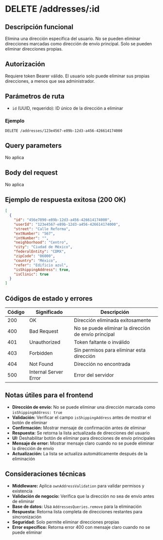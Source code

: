 # DELETE /addresses/:id

## Descripción funcional

Elimina una dirección específica del usuario. No se pueden eliminar direcciones marcadas como dirección de envío principal. Solo se pueden eliminar direcciones propias.

## Autorización

Requiere token Bearer válido. El usuario solo puede eliminar sus propias direcciones, a menos que sea administrador.

## Parámetros de ruta

- `id` (UUID, requerido): ID único de la dirección a eliminar

### Ejemplo
```
DELETE /addresses/123e4567-e89b-12d3-a456-426614174000
```

## Query parameters

No aplica

## Body del request

No aplica

## Ejemplo de respuesta exitosa (200 OK)

```json
[
  {
    "id": "456e7890-e89b-12d3-a456-426614174000",
    "userId": "123e4567-e89b-12d3-a456-426614174000",
    "street": "Calle Reforma",
    "extNumber": "567",
    "intNumber": "",
    "neighborhood": "Centro",
    "city": "Ciudad de México",
    "federalEntity": "CDMX",
    "zipCode": "06000",
    "country": "México",
    "refer": "Edificio azul",
    "isShippingAddress": true,
    "isClinic": true
  }
]
```

## Códigos de estado y errores

| Código | Significado | Descripción |
|--------|-------------|-------------|
| 200 | OK | Dirección eliminada exitosamente |
| 400 | Bad Request | No se puede eliminar la dirección de envío principal |
| 401 | Unauthorized | Token faltante o inválido |
| 403 | Forbidden | Sin permisos para eliminar esta dirección |
| 404 | Not Found | Dirección no encontrada |
| 500 | Internal Server Error | Error del servidor |

## Notas útiles para el frontend

- **Dirección de envío:** No se puede eliminar una dirección marcada como `isShippingAddress: true`
- **Validación:** Verificar el campo `isShippingAddress` antes de mostrar el botón de eliminar
- **Confirmación:** Mostrar mensaje de confirmación antes de eliminar
- **Respuesta:** Se retorna la lista actualizada de direcciones del usuario
- **UI:** Deshabilitar botón de eliminar para direcciones de envío principales
- **Mensaje de error:** Mostrar mensaje claro cuando no se puede eliminar la dirección de envío
- **Actualización:** La lista se actualiza automáticamente después de la eliminación

## Consideraciones técnicas

- **Middleware:** Aplica `ownAddressValidation` para validar permisos y existencia
- **Validación de negocio:** Verifica que la dirección no sea de envío antes de eliminar
- **Base de datos:** Usa `AddressesQueries.remove` para la eliminación
- **Respuesta:** Retorna lista completa de direcciones restantes para sincronización
- **Seguridad:** Solo permite eliminar direcciones propias
- **Error específico:** Retorna error 400 con mensaje claro cuando no se puede eliminar
